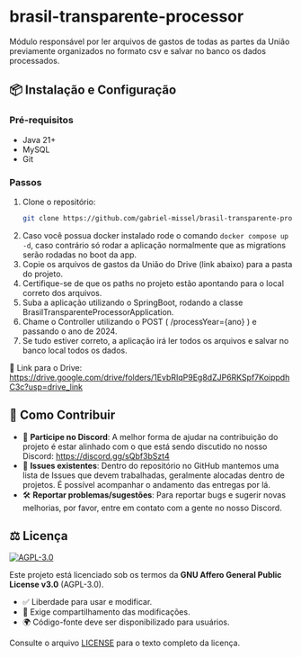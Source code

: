 # brasil-transparente-processor

Módulo responsável por ler arquivos de gastos de todas as partes da União previamente organizados no formato csv e salvar no banco os dados processados.

## 📦 Instalação e Configuração

### Pré-requisitos
- Java 21+
- MySQL
- Git

### Passos
1. Clone o repositório:
   ```bash
   git clone https://github.com/gabriel-missel/brasil-transparente-processor.git
   ```
2. Caso você possua docker instalado rode o comando `docker compose up -d`, caso contrário só rodar a aplicação normalmente que as migrations serão rodadas no boot da app.
3. Copie os arquivos de gastos da União do Drive (link abaixo) para a pasta do projeto.
4. Certifique-se de que os paths no projeto estão apontando para o local correto dos arquivos.
5. Suba a aplicação utilizando o SpringBoot, rodando a classe BrasilTransparenteProcessorApplication.
6. Chame o Controller utilizando o POST ( /processYear={ano} ) e passando o ano de 2024.
7. Se tudo estiver correto, a aplicação irá ler todos os arquivos e salvar no banco local todos os dados.

📁 Link para o Drive: https://drive.google.com/drive/folders/1EvbRIqP9Eg8dZJP6RKSpf7KoippdhC3c?usp=drive_link

## 🤝 Como Contribuir
- 📌 **Participe no Discord**: A melhor forma de ajudar na contribuição do projeto é estar alinhado com o que está sendo discutido no nosso Discord:
https://discord.gg/sQbf3bSzt4
- 🐛 **Issues existentes**: Dentro do repositório no GitHub mantemos uma lista de Issues que devem trabalhadas, geralmente alocadas dentro de projetos. É possível acompanhar o andamento das entregas por lá.
- 🛠️ **Reportar problemas/sugestões**: Para reportar bugs e sugerir novas melhorias, por favor, entre em contato com a gente no nosso Discord.

## ⚖️ Licença
[![AGPL-3.0](https://img.shields.io/badge/License-AGPL_v3-blue.svg)](https://www.gnu.org/licenses/agpl-3.0)

Este projeto está licenciado sob os termos da **GNU Affero General Public License v3.0** (AGPL-3.0).
- ✅ Liberdade para usar e modificar.
- 🔁 Exige compartilhamento das modificações.
- 🌍 Código-fonte deve ser disponibilizado para usuários.

Consulte o arquivo [LICENSE](LICENSE) para o texto completo da licença.